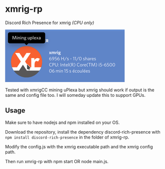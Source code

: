 # xmrig-rp
Discord Rich Presence for xmrig *(CPU only)*

![Rich Presence Screenshot](/screenshot.png)

Tested with xmrigCC mining uPlexa but xmrig should work if output is the same and config file too.
I will someday update this to support GPUs.

## Usage
Make sure to have nodejs and npm installed on your OS.

Download the repository, install the dependency discord-rich-presence with `npm install discord-rich-presence` in the folder of xmrig-rp.

Modify the config.js with the xmrig executable path and the xmrig config path.

Then run xmrig-rp with npm start OR node main.js.
